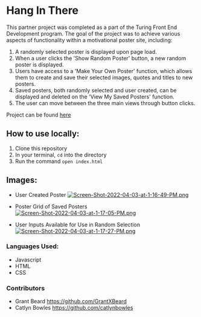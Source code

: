 # Hang In There

This partner project was completed as a part of the Turing Front End Development program. The goal of the project was to achieve various aspects of functionality within a motivational poster site, including:

1. A randomly selected poster is displayed upon page load.
2. When a user clicks the 'Show Random Poster' button, a new random poster is displayed.
3. Users have access to a 'Make Your Own Poster' function, which allows them to create and save their selected images, quotes and titles to new posters.
4. Saved posters, both randomly selected and user created,  can be displayed and deleted on the 'View My Saved Posters' function.
5. The user can move between the three main views through button clicks.

Project can be found [here](https://grantxbeard.github.io/hang-in-there/)

## How to use locally:

1. Clone this repository
1. In your terminal, `cd` into the directory
1. Run the command `open index.html`

## Images:

- User Created Poster [![Screen-Shot-2022-04-03-at-1-16-49-PM.png](https://i.postimg.cc/CxvWQS7Z/Screen-Shot-2022-04-03-at-1-16-49-PM.png)](https://postimg.cc/yDZQJqwB)

- Poster Grid of Saved Posters [![Screen-Shot-2022-04-03-at-1-17-05-PM.png](https://i.postimg.cc/qvtLpr06/Screen-Shot-2022-04-03-at-1-17-05-PM.png)](https://postimg.cc/sMrSJtM3)

- User Inputs Available for Use in Random Selection [![Screen-Shot-2022-04-03-at-1-17-27-PM.png](https://i.postimg.cc/NjxLTL1r/Screen-Shot-2022-04-03-at-1-17-27-PM.png)](https://postimg.cc/DS823vp2)

### Languages Used:
- Javascript
- HTML
- CSS

### Contributors
- Grant Beard https://github.com/GrantXBeard
- Catlyn Bowles https://github.com/catlynbowles
